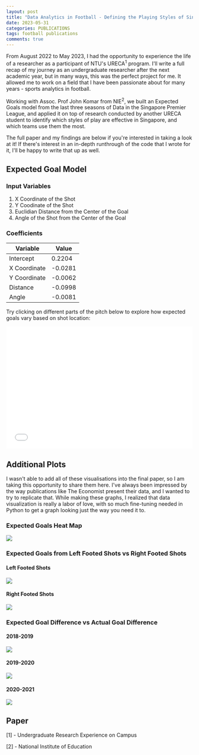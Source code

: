 ```yaml
---
layout: post
title: "Data Analytics in Football - Defining the Playing Styles of Singapore PL Teams"
date: 2023-05-31
categories: PUBLICATIONS
tags: football publications
comments: true
---
```


From August 2022 to May 2023, I had the opportunity to experience the life of a researcher as a participant of NTU's URECA<sup>1</sup> program. I'll write a full recap of my journey as an undergraduate researcher after the next academic year, but in many ways, this was the perfect project for me. It allowed me to work on a field that I have been passionate about for many years - sports analytics in football.

Working with Assoc. Prof John Komar from NIE<sup>2</sup>, we built an Expected Goals model from the last three seasons of Data in the Singapore Premier League, and applied it on top of research conducted by another URECA student to identify which styles of play are effective in Singapore, and which teams use them the most.

The full paper and my findings are below if you're interested in taking a look at it! If there's interest in an in-depth runthrough of the code that I wrote for it, I'll be happy to write that up as well.

## Expected Goal Model

### Input Variables

1. X Coordinate of the Shot
2. Y Coodinate of the Shot
3. Euclidian Distance from the Center of the Goal
4. Angle of the Shot from the Center of the Goal

### Coefficients

| Variable     | Value   |
| ------------ | ------- |
| Intercept    | 0.2204  |
| X Coordinate | -0.0281 |
| Y Coordinate | -0.0062 |
| Distance     | -0.0998 |
| Angle        | -0.0081 |

Try clicking on different parts of the pitch below to explore how expected goals vary based on shot location:

<iframe src="{{'/'|relative_url}}assets/ureca2022/xg.html" width="100%" height="330px" frameborder="0"></iframe>

## Additional Plots

I wasn't able to add all of these visualisations into the final paper, so I am taking this opportunity to share them here. I've always been impressed by the way publications like The Economist present their data, and I wanted to try to replicate that. While making these graphs, I realized that data visualization is really a labor of love, with so much fine-tuning needed in Python to get a graph looking just the way you need it to.

### Expected Goals Heat Map

<p class="full-width"><img src="{{'/'|relative_url}}assets/ureca2022/heatmap.png" align="center"/></p>

### Expected Goals from Left Footed Shots vs Right Footed Shots

#### Left Footed Shots

<p class="full-width"><img src="{{'/'|relative_url}}assets/ureca2022/left_foot.jpg" align="center"/></p>

#### Right Footed Shots

<p class="full-width"><img src="{{'/'|relative_url}}assets/ureca2022/right_foot.jpg" align="center"/></p>

### Expected Goal Difference vs Actual Goal Difference

#### 2018-2019

<p class="full-width"><img src="{{'/'|relative_url}}assets/ureca2022/team_xg_2019.png" align="center"/></p>

#### 2019-2020

<p class="full-width"><img src="{{'/'|relative_url}}assets/ureca2022/team_xg_2020.png" align="center"/></p>

#### 2020-2021

<p class="full-width"><img src="{{'/'|relative_url}}assets/ureca2022/team_xg_2021.png" align="center"/></p>

## Paper

<object data="{{'/'|relative_url}}assets/ureca2022/ureca2022.pdf" width="100%" height="1000" type="application/pdf"></object>

[1] - Undergraduate Research Experience on Campus

[2] - National Institute of Education
